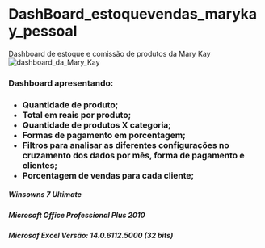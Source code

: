 # DashBoard_estoquevendas_marykay_pessoal
Dashboard de estoque e comissão de produtos da Mary Kay
![dashboard_da_Mary_Kay](https://user-images.githubusercontent.com/20029768/90354827-c95b4a80-e020-11ea-9bc1-fb10c8815eff.png)
<h3>Dashboard apresentando: </h3>
<h3>
<ul>
  <li>Quantidade de produto; </li>
  <li>Total em reais por produto; </li>
  <li>Quantidade de produtos X categoria; </li>
  <li>Formas de pagamento em porcentagem; </li>
  <li>Filtros para analisar as diferentes configurações no cruzamento dos dados por mês, forma de pagamento e clientes; </li>
  <li>Porcentagem de vendas para cada cliente; </li>
  <ul>
</h3>

<h5>Winsowns 7 Ultimate</h5>
<h5>Microsoft Office Professional Plus 2010</h5>
<h5>Microsof Excel Versão: 14.0.6112.5000 (32 bits)</h5>

